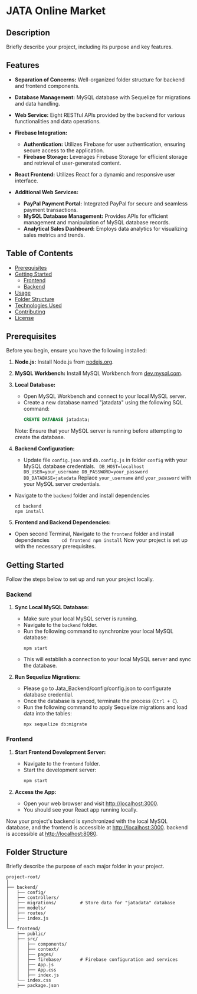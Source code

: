 # JATA Online Market

## Description

Briefly describe your project, including its purpose and key features.

## Features

- **Separation of Concerns:** Well-organized folder structure for backend and frontend components.
- **Database Management:** MySQL database with Sequelize for migrations and data handling.
- **Web Service:** Eight RESTful APIs provided by the backend for various functionalities and data operations.
- **Firebase Integration:**

  - **Authentication:** Utilizes Firebase for user authentication, ensuring secure access to the application.
  - **Firebase Storage:** Leverages Firebase Storage for efficient storage and retrieval of user-generated content.

- **React Frontend:** Utilizes React for a dynamic and responsive user interface.
- **Additional Web Services:**
  - **PayPal Payment Portal:** Integrated PayPal for secure and seamless payment transactions.
  - **MySQL Database Management:** Provides APIs for efficient management and manipulation of MySQL database records.
  - **Analytical Sales Dashboard:** Employs data analytics for visualizing sales metrics and trends.

## Table of Contents

- [Prerequisites](#prerequisites)
- [Getting Started](#getting-started)
  - [Frontend](#frontend)
  - [Backend](#backend)
- [Usage](#usage)
- [Folder Structure](#folder-structure)
- [Technologies Used](#technologies-used)
- [Contributing](#contributing)
- [License](#license)

## Prerequisites

Before you begin, ensure you have the following installed:

1. **Node.js:** Install Node.js from [nodejs.org](https://nodejs.org/).

2. **MySQL Workbench:** Install MySQL Workbench from [dev.mysql.com](https://dev.mysql.com/downloads/workbench/).

3. **Local Database:**

   - Open MySQL Workbench and connect to your local MySQL server.
   - Create a new database named "jatadata" using the following SQL command:
     ```sql
     CREATE DATABASE jatadata;
     ```

   Note: Ensure that your MySQL server is running before attempting to create the database.

4. **Backend Configuration:**
   - Update file `config.json` and `db.config.js` in folder `config` with your MySQL database credentials.
     ` DB_HOST=localhost
 DB_USER=your_username
 DB_PASSWORD=your_password
 DB_DATABASE=jatadata`
     Replace `your_username` and `your_password` with your MySQL server credentials.

- Navigate to the `backend` folder and install dependencies

  ```
  cd backend
  npm install
  ```

5. **Frontend and Backend Dependencies:**

- Open second Terminal, Navigate to the `frontend` folder and install dependencies
  `     cd frontend
     npm install
    `
  Now your project is set up with the necessary prerequisites.

## Getting Started

Follow the steps below to set up and run your project locally.

### Backend

1. **Sync Local MySQL Database:**

   - Make sure your local MySQL server is running.
   - Navigate to the `backend` folder.
   - Run the following command to synchronize your local MySQL database:
     ```
     npm start
     ```
   - This will establish a connection to your local MySQL server and sync the database.

2. **Run Sequelize Migrations:**
   - Please go to Jata_Backend/config/config.json to configurate database credential.
   - Once the database is synced, terminate the process (`Ctrl + C`).
   - Run the following command to apply Sequelize migrations and load data into the tables:
     ```
     npx sequelize db:migrate
     ```

### Frontend

1. **Start Frontend Development Server:**

   - Navigate to the `frontend` folder.
   - Start the development server:
     ```bash
     npm start
     ```

2. **Access the App:**
   - Open your web browser and visit [http://localhost:3000](http://localhost:3000).
   - You should see your React app running locally.

Now your project's backend is synchronized with the local MySQL database, and the frontend is accessible at [http://localhost:3000](http://localhost:3000).
backend is accessible at [http://localhost:8080](http://localhost:8080).

## Folder Structure

Briefly describe the purpose of each major folder in your project.

```plaintext
project-root/
│
├── backend/
│   ├── config/
│   ├── controllers/
│   ├── migrations/         # Store data for "jatadata" database
│   ├── models/
│   ├── routes/
│   ├── index.js
│
└── frontend/
    ├── public/
    ├── src/
    │   ├── components/
    │   ├── context/
    │   ├── pages/
    │   ├── firebase/       # Firebase configuration and services
    │   ├── App.js
    │   ├── App.css
    │   ├── index.js
    └── index.css
    ├── package.json
```
